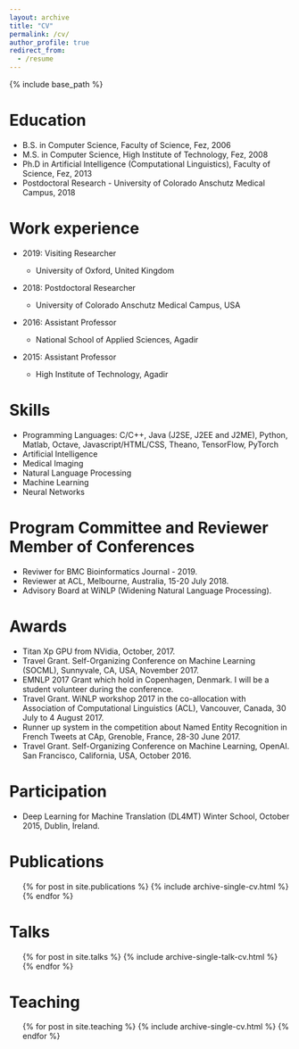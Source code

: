 ```yaml
---
layout: archive
title: "CV"
permalink: /cv/
author_profile: true
redirect_from:
  - /resume
---
```


{% include base_path %}

Education
======
* B.S. in Computer Science, Faculty of Science, Fez, 2006
* M.S. in Computer Science, High Institute of Technology, Fez, 2008
* Ph.D in Artificial Intelligence (Computational Linguistics), Faculty of Science, Fez, 2013
* Postdoctoral Research - University of Colorado Anschutz Medical Campus, 2018

Work experience
======

* 2019: Visiting Researcher
  * University of Oxford, United Kingdom


* 2018: Postdoctoral Researcher
  * University of Colorado Anschutz Medical Campus, USA

* 2016: Assistant Professor
  * National School of Applied Sciences, Agadir

* 2015: Assistant Professor
  * High Institute of Technology, Agadir

Skills
======
* Programming Languages: C/C++, Java (J2SE, J2EE and J2ME), Python, Matlab, Octave, Javascript/HTML/CSS, Theano, TensorFlow, PyTorch
* Artificial Intelligence
* Medical Imaging
* Natural Language Processing
* Machine Learning
* Neural Networks

Program Committee and Reviewer Member of Conferences
======
* Reviwer for BMC Bioinformatics Journal - 2019.
* Reviewer at ACL, Melbourne, Australia, 15-20 July 2018.
* Advisory Board at WiNLP (Widening Natural Language Processing).

Awards
======
* Titan Xp GPU from NVidia, October, 2017.
* Travel Grant. Self-Organizing Conference on Machine Learning (SOCML), Sunnyvale, CA, USA, November 2017.
* EMNLP 2017 Grant which hold in Copenhagen, Denmark. I will be a student volunteer during the conference.
* Travel Grant. WiNLP workshop 2017 in the co-allocation with Association of Computational Linguistics (ACL), Vancouver, Canada, 30 July to 4 August 2017.
* Runner up system in the competition about Named Entity Recognition in French Tweets at CAp, Grenoble, France, 28-30 June 2017. 
* Travel Grant. Self-Organizing Conference on Machine Learning, OpenAI. San Francisco, California, USA, October 2016.


Participation
======
* Deep Learning for Machine Translation (DL4MT) Winter School, October 2015, Dublin, Ireland.

Publications
======
  <ul>{% for post in site.publications %}
    {% include archive-single-cv.html %}
  {% endfor %}</ul>
  
Talks
======
  <ul>{% for post in site.talks %}
    {% include archive-single-talk-cv.html %}
  {% endfor %}</ul>
  
Teaching
======
  <ul>{% for post in site.teaching %}
    {% include archive-single-cv.html %}
  {% endfor %}</ul>
  
